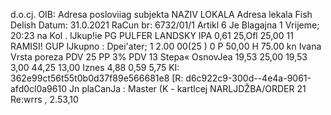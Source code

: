 d.o.cj. OIB: Adresa posloviiag subjekta NAZIV LOKALA Adresa lekala Fish Delish Datum: 31.0.2021 RaCun br: 6732/01/1 Artikl 6 Je Blagajna 1 Vrijeme; 20:23 na Kol . lJkup!ie PG PULFER LANDSKY IPA 0,61 25,Ofl 25,00 11 RAMISI! GUP IJkupno : Dpei'ater; 1 2.00 00(25 ) 0 P 50,00 H 75.00 kn Ivana Vrsta poreza PDV 25 PP 3% PDV 13 Stepa« OsnovJea 19,53 25,00 19,53 3,00 44,25 13,00 Iznes 4,88 0,59 5,75 KI: 362e99ct56t55t0b0d37f89e566681e8 [R: d6c922c9-300d--4e4a-9061-afd0cl0a9610 Jn plaCanJa : Master (K - kartlcej NARLJDŽBA/ORDER 21 Re:wrrs , 2.53,10